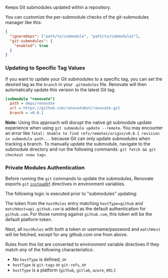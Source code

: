 Keeps Git submodules updated within a repository.

You can customize the per-submodule checks of the git-submodules manager like this:

```json
{
  "ignoreDeps": ["path/to/submodule", "path/to/submodule2"],
  "git-submodules": {
    "enabled": true
  }
}
```

### Updating to Specific Tag Values

If you want to update your Git submodules to a specific tag, you can set the desired tag as the `branch` in your `.gitmodules` file.
Renovate will then automatically update this version to the latest Git tag.

```ini
[submodule "renovate"]
  path = deps/renovate
  url = https://github.com/renovatebot/renovate.git
  branch = v0.0.1
```

**Note:** Using this approach will disrupt the native git submodule update experience when using `git submodule update --remote`. You may encounter an error like `fatal: Unable to find refs/remotes/origin/v0.0.1 revision in submodule path...` because Git can only update submodules when tracking a branch.
To manually update the submodule, navigate to the submodule directory and run the following commands: `git fetch && git checkout <new tag>`.

### Private Modules Authentication

Before running the `git` commands to update the submodules, Renovate exports `git` [`insteadOf`](https://git-scm.com/docs/git-config#Documentation/git-config.txt-urlltbasegtinsteadOf) directives in environment variables.

The following logic is executed prior to "submodules" updating:

The token from the `hostRules` entry matching `hostType=github` and `matchHost=api.github.com` is added as the default authentication for `github.com`.
For those running against `github.com`, this token will be the default platform token.

Next, all `hostRules` with both a token or username/password and `matchHost` will be fetched, except for any github.com one from above.

Rules from this list are converted to environment variable directives if they match _any_ of the following characteristics:

- No `hostType` is defined, or
- `hostType` is `git-tags` or `git-refs`, or
- `hostType` is a platform (`github`, `gitlab`, `azure`, etc.)
